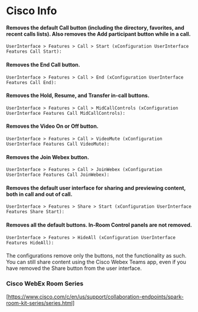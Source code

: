 # Cisco Info


#### Removes the default Call button (including the directory, favorites, and recent calls lists). Also removes the Add participant button while in a call.
~~~
UserInterface > Features > Call > Start (xConfiguration UserInterface Features Call Start): 
~~~
#### Removes the End Call button.
~~~
UserInterface > Features > Call > End (xConfiguration UserInterface Features Call End): 
~~~
#### Removes the Hold, Resume, and Transfer in-call buttons.
~~~
UserInterface > Features > Call > MidCallControls (xConfiguration UserInterface Features Call MidCallControls): 
~~~
#### Removes the Video On or Off button.
~~~
UserInterface > Features > Call > VideoMute (xConfiguration UserInterface Features Call VideoMute): 
~~~
#### Removes the Join Webex button.
~~~
UserInterface > Features > Call > JoinWebex (xConfiguration UserInterface Features Call JoinWebex): 
~~~
#### Removes the default user interface for sharing and previewing content, both in call and out of call. 
~~~
UserInterface > Features > Share > Start (xConfiguration UserInterface Features Share Start): 
~~~
#### Removes all the default buttons. In-Room Control panels are not removed.
~~~
UserInterface > Features > HideAll (xConfiguration UserInterface Features HideAll): 
~~~
####
The configurations remove only the buttons, not the functionality as such. You can still share content using the Cisco Webex Teams app, even if you have removed the Share button from the user interface.


### Cisco WebEx Room Series
[https://www.cisco.com/c/en/us/support/collaboration-endpoints/spark-room-kit-series/series.html]

